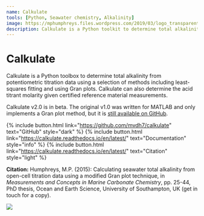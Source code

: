 ```yaml
---
name: Calkulate
tools: [Python, Seawater chemistry, Alkalinity]
image: https://mphumphreys.files.wordpress.com/2019/03/logo_transparent.png
description: Calkulate is a Python toolkit to determine total alkalinity from potentiometric titration data or other pH measurements.
---
```


# Calkulate

Calkulate is a Python toolbox to determine total alkalinity from potentiometric titration data using a selection of methods including least-squares fitting and using Gran plots. Calkulate can also determine the acid titrant molarity given certified reference material measurements.

Calkulate v2.0 is in beta. The original v1.0 was written for MATLAB and only implements a Gran plot method, but it is [still available on GitHub](https://github.com/mvdh7/calkulate/tree/1.0.2).

{% include button.html link="https://github.com/mvdh7/calkulate" text="GitHub" style="dark" %}
{% include button.html link="https://calkulate.readthedocs.io/en/latest/" text="Documentation" style="info" %}
{% include button.html link="https://calkulate.readthedocs.io/en/latest/" text="Citation" style="light" %}

**Citation:** Humphreys, M.P. (2015): Calculating seawater total alkalinity from open-cell titration data using a modified Gran plot technique, in *Measurements and Concepts in Marine Carbonate Chemistry*, pp. 25-44, PhD thesis, Ocean and Earth Science, University of Southampton, UK (get in touch for a copy).

![](https://mphumphreys.files.wordpress.com/2018/12/calkulate-f02.png)

